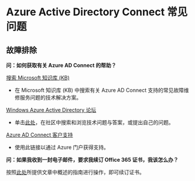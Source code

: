 <properties 
	pageTitle="Azure AD Connect 常见问题" 
	description="此页包含有关 Azure AD Connect 的常见问题。" 
	services="active-directory" 
	documentationCenter="" 
	authors="billmath" 
	manager="stevenpo" 
	editor="curtand"/>

<tags 
	ms.service="active-directory" 
	ms.date="08/24/2015" 
	wacn.date="11/02/2015"/>

# Azure Active Directory Connect 常见问题


## 故障排除

**问：如何获取有关 Azure AD Connect 的帮助？**

[搜索 Microsoft 知识库 (KB)](https://www.microsoft.com/zh-cn/Search/result.aspx?q=azure%20active%20directory%20connect&form=mssupport)

- 在 Microsoft 知识库 (KB) 中搜索有关 Azure AD Connect 支持的常见故障维修服务问题的技术解决方案。

[Windows Azure Active Directory 论坛](https://social.msdn.microsoft.com/Forums/azure/zh-cn/home?forum=WindowsAzureAD)

- 单击[此处](https://social.msdn.microsoft.com/Forums/azure/zh-cn/newthread?category=windowsazureplatform&forum=WindowsAzureAD&prof=required)，在社区中搜索和浏览技术问题与答案，或提出自己的问题。


[Azure AD Connect 客户支持](https://manage.windowsazure.cn/?getsupport=true)

- 使用此链接以通过 Azure 门户获得支持。 

**问：如果我收到一封电子邮件，要求我续订 Office 365 证书，我该怎么办？**

按照[此处](/documentation/articles/active-directory-aadconnect-o365-certs)所提供文章中概述的指南进行操作，即可续订证书。

<!---HONumber=67-->
